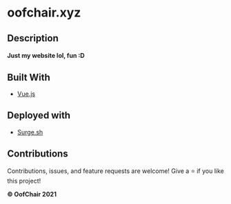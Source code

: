 # oofchair.xyz

## Description

#### Just my website lol, fun :D

## Built With

- [Vue.js](https://vuejs.org)

## Deployed with

- [Surge.sh](https://surge.sh)


## Contributions

Contributions, issues, and feature requests are welcome!
Give a ⭐️ if you like this project!

**©️ OofChair 2021**